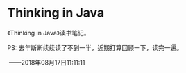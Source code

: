 # Thinking in Java
《Thinking in Java》读书笔记。

PS: 去年断断续续读了不到一半，近期打算回顾一下，读完一遍。

​	——2018年08月17日11:11:11
